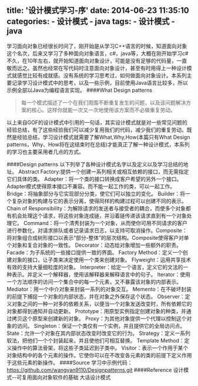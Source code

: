 title: '设计模式学习-序'
date: 2014-06-23 11:35:10
categories:
	- 设计模式
	- java
tags:
	- 设计模式
	- java
---

学习面向对象已经很长时间了，刚开始是从学习C++语言的时候，知道面向对象这个名次，后来又学习了多种面向对象语言，c#，java等，大概在刚开始学习c#不久，在10年左右，就开始知道面向对象设计，可能是没有足够的代码量，一直敬而远之。虽然也经常在写代码时注意面向对象设计，甚至有时用得上一种设计模式就感觉比较有成就感。没有系统的学习思考过，如何做面向对象设计。本系列主要记录学习设计模式中的思考，以及一些示例，目前使用Java语言比较多，所以示例全部以Java为编程语言实现。
####What Design patterns
> 每一个模式描述了一个在我们周围不断重复发生的问题，以及该问题解决方案的核心。这样你就能一次又一次地使用该方案而不必做重复劳动。

以上来自GOF的设计模式中引用的一句话，其实设计模式就是对一些常见问题的经验总结，有了这些经验我们可以减少复用我们的代码，减少我们的重复劳动。既然是经验总结，学习设计模式就需要了解What,Why,How(本篇只有What Design patterns，Why、How将在这结束时在总结)才能真正了解一种设计模式，本系列的学习也主要采用者几点的方式。

####Design patterns
以下列举了各种设计模式名字以及定义以及学习总结的地址。
Abstract Factory:提供一个创建一系列相关或相互依赖的接口，而无需指定它们具体的类。
Adapter：将一个类的接口转换成客户希望的另外一个接口。Adapter模式使得原本接口不兼容。而不能一起工作的类，可以一起工作。
Bridge：将抽象部分与它实现部分分类，使它们可以独立的变化。
Builder：将一个复杂对象的构建与它的表示分离，使得同样的构建过程可以创建不同的表示。
Chain of Responsibility：为解除请求的发送者与接受者的耦合，而使多个对象都有机会处理这个请求，将这些对象连成链，并沿着链传递该请求直到有一个对象处理它。
Command：将一个清秀封装为一个对象，从而使你可用不同请求的客户进行参数化，对请求排队或者记录请求日志，以支持可取消操作。Composite：将对象组合成树形接口以表示“部分-整体”的层次结构。Composite使得客户对单个对象和复合对象的一致性。
Decorator：动态给对象增加一些额外的职责。
Facade：为子系统的一些接口提供一致的界面。
Factory Method：定义一个创建对象的接口，让子类来决定使用一个类来创建对象。
Flyweight：运用共享技术有效的支持大量细粒度的对象。
Interpreter：给定一个语言，定义它的文法的一种表示。并定义一个解释器，使用该解释器来解释语言中的句子。
Iterator：使用一个方法顺序的访问一个集合中的每一个元素，又不暴露该对象的内部表示。
Mediator：用一个中介对象来封装一系列的对象交互。
Memento：在不破坏封装的前提下捕捉一个对象的内部状态，并在对象之外保存这个状态。
Observer：定义对象之间的一种一对多的依赖关系，以便当一个对象发送改变时，所有依赖它的对象都得到通知并自动更新。
Prototype：用原型实例指定创建对象的种类，并通过拷贝这个原型来创建新的对象。
Proxy：为其他对象提供一个代理以控制这个对象的访问。
Singleton：保证一个类仅有一个实例，并且提供它的全局访问点。
State：允许一个对象在其内部状态改变时改变它的行为。
Strategy：定义一系列软法，把他们一个个封装起来，并且使他们可相互替换。
Template Method：定义操作中的算法骨架，将这些子类延迟到子类中。
Visitor：表示一个作用于某个对象结构中的各个元素的操作。它使你可以在不改变各元素的类的前提下定义作用于这些元素的新操作。
####Source
学习中示例代码：
https://github.com/wangyan9110/Designpatterns.git
####Reference
设计模式--可复用面向对象软件的基础
大话设计模式
